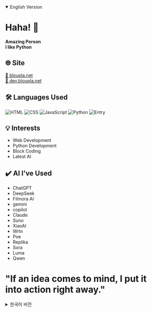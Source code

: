 <!-- --------------------------------------------------------------------- -->
<!-- 1) 영어 버전 (기본으로 열려있음) -->
<details open>
  <summary>English Version</summary>
  
  # Haha! 👋
  
  **Amazing Person**  
  **I like Python**  

  ## 🌐 Site
  [🔗 bloupla.net](https://bloupla.net)<br>
  [🔗 dev.bloupla.net](https://dev.bloupla.net)

  ## 🛠️ Languages Used
  ![HTML](https://img.shields.io/badge/HTML-E34F26?style=flat&logo=html5&logoColor=white)
  ![CSS](https://img.shields.io/badge/CSS-1572B6?style=flat&logo=css3&logoColor=white)
  ![JavaScript](https://img.shields.io/badge/JavaScript-F7DF1E?style=flat&logo=javascript&logoColor=black)
  ![Python](https://img.shields.io/badge/Python-3776AB?style=flat&logo=python&logoColor=white)
  ![Entry](https://img.shields.io/badge/Entry-00AA00?style=flat&logo=entry&logoColor=white)

  ## 💡 Interests
  - Web Development
  - Python Development
  - Block Coding
  - Latest AI

  ## ✔️ AI I've Used
  - ChatGPT
  - DeepSeek
  - Filmora AI
  - gemini
  - copilot
  - Claude
  - Suno
  - XiaoAI
  - Wrtn
  - Poe
  - Replika
  - Sora
  - Luma
  - Qwen

  # "If an idea comes to mind, I put it into action right away."

</details>

<!-- --------------------------------------------------------------------- -->
<!-- 2) 한국어 버전 (기본으로 닫혀있음) -->
<details>
  <summary>한국어 버전</summary>
  
  # 하하! 👋
  
  **엄청난 사람**  
  **I like Python**  

  ## 🌐 사이트
  [🔗 bloupla.net](https://bloupla.net)<br>
  [🔗 dev.bloupla.net](https://dev.bloupla.net)

  ## 🛠️ 써본 언어
  ![HTML](https://img.shields.io/badge/HTML-E34F26?style=flat&logo=html5&logoColor=white)
  ![CSS](https://img.shields.io/badge/CSS-1572B6?style=flat&logo=css3&logoColor=white)
  ![JavaScript](https://img.shields.io/badge/JavaScript-F7DF1E?style=flat&logo=javascript&logoColor=black)
  ![Python](https://img.shields.io/badge/Python-3776AB?style=flat&logo=python&logoColor=white)
  ![Entry](https://img.shields.io/badge/Entry-00AA00?style=flat&logo=entry&logoColor=white)

  ## 💡 관심
  - 웹 개발
  - 파이썬 개발
  - 블럭코딩
  - 최신 AI

  ## ✔️ 써본 AI
  - ChatGPT
  - DeepSeek
  - Filmora AI
  - gemini
  - copilot
  - Claude
  - Suno
  - XiaoAI
  - Wrtn
  - Poe
  - Replika
  - Sora
  - Luma
  - Qwen

  # "생각나면 바로 실천한다."

</details>
